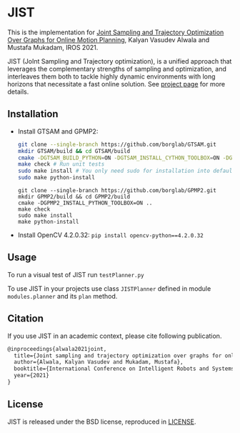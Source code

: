 # JIST

This is the implementation for [Joint Sampling and Trajectory Optimization Over Graphs for Online Motion Planning](https://arxiv.org/abs/2011.07171), Kalyan Vasudev Alwala and Mustafa Mukadam, IROS 2021.

JIST (JoInt Sampling and Trajectory optimization), is a unified approach that leverages the complementary strengths of sampling and optimization, and interleaves them both to tackle highly dynamic environments with long horizons that necessitate a fast online solution. See [project page](https://sites.google.com/view/jistplanner) for more details.


## Installation

- Install GTSAM and GPMP2:
  ```bash
  git clone --single-branch https://github.com/borglab/GTSAM.git
  mkdir GTSAM/build && cd GTSAM/build
  cmake -DGTSAM_BUILD_PYTHON=ON -DGTSAM_INSTALL_CYTHON_TOOLBOX=ON -DGTSAM_ALLOW_DEPRECATED_SINCE_V43=OFF ..
  make check # Run unit tests
  sudo make install # You only need sudo for installation into default location (/usr/local/lib)
  sudo make python-install
  ```

  ```
  git clone --single-branch https://github.com/borglab/GPMP2.git
  mkdir GPMP2/build && cd GPMP2/build
  cmake -DGPMP2_INSTALL_PYTHON_TOOLBOX=ON ..
  make check
  sudo make install
  make python-install
  ```

- Install OpenCV 4.2.0.32: `pip install opencv-python==4.2.0.32`


## Usage
To run a visual test of JIST run `testPlanner.py`

To use JIST in your projects use class `JISTPlanner` defined in module `modules.planner` and its `plan` method.

## Citation

If you use JIST in an academic context, please cite following publication.

```latex
@inproceedings{alwala2021joint,
  title={Joint sampling and trajectory optimization over graphs for online motion planning},
  author={Alwala, Kalyan Vasudev and Mukadam, Mustafa},
  booktitle={International Conference on Intelligent Robots and Systems (IROS)},
  year={2021}
}
```


License
-----

JIST is released under the BSD license, reproduced in [LICENSE](../../LICENSE).
